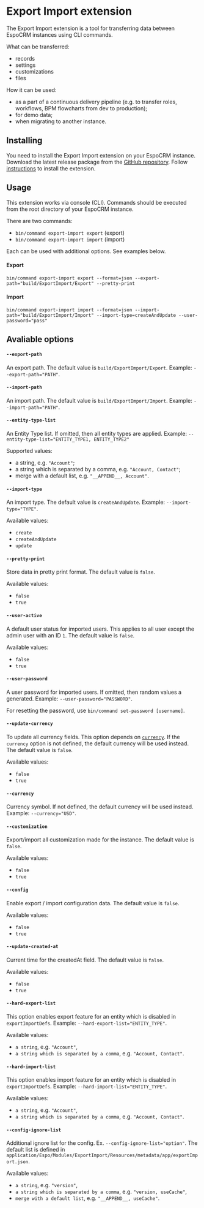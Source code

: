 # Export Import extension

The Export Import extension is a tool for transferring data between EspoCRM instances using CLI commands.

What can be transferred:

* records
* settings
* customizations
* files

How it can be used:

* as a part of a continuous delivery pipeline (e.g. to transfer roles, workflows, BPM flowcharts from dev to production);
* for demo data;
* when migrating to another instance.

## Installing

You need to install the Export Import extension on your EspoCRM instance. Download the latest release package from the [GitHub repository](https://github.com/espocrm/ext-export-import/releases). Follow [instructions](https://docs.espocrm.com/administration/extensions/#installing) to install the extension.

## Usage

This extension works via console (CLI). Commands should be executed from the root directory of your EspoCRM instance.

There are two commands:

* `bin/command export-import export` (export)
* `bin/command export-import import` (import)

Each can be used with additional options. See examples below.

#### Export

```
bin/command export-import export --format=json --export-path="build/ExportImport/Export" --pretty-print
```

#### Import

```
bin/command export-import import --format=json --import-path="build/ExportImport/Import" --import-type=createAndUpdate --user-password="pass"
```

## Avaliable options

#### `--export-path`

An export path. The default value is `build/ExportImport/Export`. Example: `--export-path="PATH"`. 

#### `--import-path`

An import path. The default value is `build/ExportImport/Import`. Example: `--import-path="PATH"`. 

#### `--entity-type-list`

An Entity Type list. If omitted, then all entity types are applied. Example: `--entity-type-list="ENTITY_TYPE1, ENTITY_TYPE2"`

Supported values:

* a string, e.g. `"Account"`;
* a string which is separated by a comma, e.g. `"Account, Contact"`;
* merge with a default list, e.g. `"__APPEND__, Account"`.

#### `--import-type`

An import type. The default value is `createAndUpdate`. Example: `--import-type="TYPE"`.

Available values: 

* `create`
* `createAndUpdate`
* `update`

#### `--pretty-print`

Store data in pretty print format. The default value is `false`.

Available values:

* `false`
* `true`

#### `--user-active`

A default user status for imported users. This applies to all user except the admin user with an ID `1`. The default value is `false`.

Available values:

* `false`
* `true`

#### `--user-password`

A user password for imported users. If omitted, then random values a generated. Example: `--user-password="PASSWORD"`.

For resetting the password, use `bin/command set-password [username]`. 

#### `--update-currency`

To update all currency fields. This option depends on [`currency`](#currency). If the `currency` option is not defined, the default currency will be used instead. The default value is `false`.

Available values:

* `false`
* `true`

#### `--currency`

Currency symbol. If not defined, the default currency will be used instead. Example: `--currency="USD"`.

#### `--customization`

Export/import all customization made for the instance. The default value is `false`.

Available values:

* `false`
* `true`

#### `--config`

Enable export / import configuration data. The default value is `false`. 

Available values:

* `false`
* `true`

#### `--update-created-at`

Current time for the createdAt field. The default value is `false`. 

Available values:

* `false`
* `true`

#### `--hard-export-list`

This option enables export feature for an entity which is disabled in `exportImportDefs`. Example: `--hard-export-list="ENTITY_TYPE"`. 

Available values:

* `a string`, e.g. `"Account"`,
* `a string which is separated by a comma`, e.g. `"Account, Contact"`.

#### `--hard-import-list`

This option enables import feature for an entity which is disabled in `exportImportDefs`. Example: `--hard-import-list="ENTITY_TYPE"`.

Available values:

* `a string`, e.g. `"Account"`,
* `a string which is separated by a comma`, e.g. `"Account, Contact"`.

#### `--config-ignore-list`

Additional ignore list for the config. Ex. `--config-ignore-list="option"`. The default list is defined in `application/Espo/Modules/ExportImport/Resources/metadata/app/exportImport.json`.

Available values:

* `a string`, e.g. `"version"`,
* `a string which is separated by a comma`, e.g. `"version, useCache"`,
* `merge with a default list`, e.g. `"__APPEND__, useCache"`.
